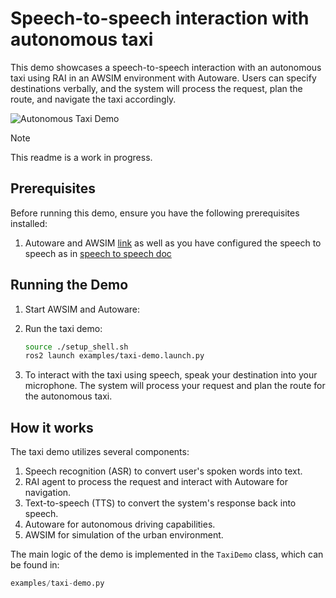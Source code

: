 # Speech-to-speech interaction with autonomous taxi

This demo showcases a speech-to-speech interaction with an autonomous taxi using RAI in an AWSIM environment with Autoware. Users can specify destinations verbally, and the system will process the request, plan the route, and navigate the taxi accordingly.

![Autonomous Taxi Demo](../imgs/taxi_demo.gif)

> [!NOTE]  
> This readme is a work in progress.

## Prerequisites

Before running this demo, ensure you have the following prerequisites installed:

1. Autoware and AWSIM [link](https://tier4.github.io/AWSIM/GettingStarted/QuickStartDemo/)
   as well as you have configured the speech to speech as in [speech to speech doc](../human_robot_interface/voice_interface.md)

## Running the Demo

1. Start AWSIM and Autoware:

2. Run the taxi demo:

   ```bash
   source ./setup_shell.sh
   ros2 launch examples/taxi-demo.launch.py
   ```

3. To interact with the taxi using speech, speak your destination into your microphone. The system will process your request and plan the route for the autonomous taxi.

## How it works

The taxi demo utilizes several components:

1. Speech recognition (ASR) to convert user's spoken words into text.
2. RAI agent to process the request and interact with Autoware for navigation.
3. Text-to-speech (TTS) to convert the system's response back into speech.
4. Autoware for autonomous driving capabilities.
5. AWSIM for simulation of the urban environment.

The main logic of the demo is implemented in the `TaxiDemo` class, which can be found in:

```python
examples/taxi-demo.py
```
